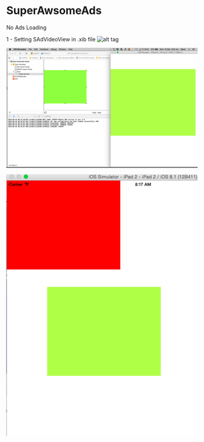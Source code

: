 # SuperAwsomeAds

No Ads Loading

1 - Setting SAdVideoView in .xib file
![alt tag](https://raw.githubusercontent.com/NomiJ/SuperAwsomeAds/master/conf.png)

![alt tag](https://raw.githubusercontent.com/NomiJ/SuperAwsomeAds/master/output.png)


![alt tag](https://raw.githubusercontent.com/NomiJ/SuperAwsomeAds/master/output2.png)


